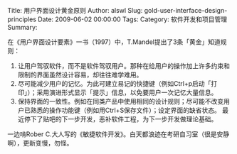 Title: 用户界面设计黄金原则
Author: alswl
Slug: gold-user-interface-design-principles
Date: 2009-06-02 00:00:00
Tags: 
Category: 软件开发和项目管理
Summary: 

在《用户界面设计要素》一书（1997）中，T.Mandel提出了3条「黄金」知道规则：

  1. 让用户驾驭软件，而不是软件驾驭用户。那种在给用户的操作加上许多约束和限制的界面虽然设计容易，却往往难学难用。
  2. 尽可能减少用户的记忆。为此可建立易记的快捷键（例如Ctrl+p启动「打印」）；采用演进形式显示「提示」信息，以免要用户一次记忆大量信息。
  3. 保持界面的一致性。例如在同类产品中使用相同的设计规则；尽可能不改变用户已熟悉的操作功能键（例如用Ctrl+S保存文件）；设定界面的缺省状态。
最近停下了贴吧的下一步开发，恶补软件工程，为下一步开发做理论基础。

一边啃Rober C.大人写的《敏捷软件开发》。白天都浪迹在考研自习室（很是安静啊），更新变慢，勿怪。

